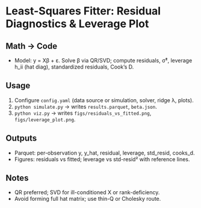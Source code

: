 # Least-Squares Fitter: Residual Diagnostics & Leverage Plot

## Math → Code
- Model: y = Xβ + ε. Solve β via QR/SVD; compute residuals, σ̂², leverage h_ii (hat diag), standardized residuals, Cook’s D.

## Usage
1) Configure `config.yaml` (data source or simulation, solver, ridge λ, plots).
2) `python simulate.py` → writes `results.parquet`, `beta.json`.
3) `python viz.py` → writes `figs/residuals_vs_fitted.png`, `figs/leverage_plot.png`.

## Outputs
- Parquet: per-observation y, y_hat, residual, leverage, std_resid, cooks_d.
- Figures: residuals vs fitted; leverage vs std-resid² with reference lines.

## Notes
- QR preferred; SVD for ill-conditioned X or rank-deficiency.
- Avoid forming full hat matrix; use thin-Q or Cholesky route.
